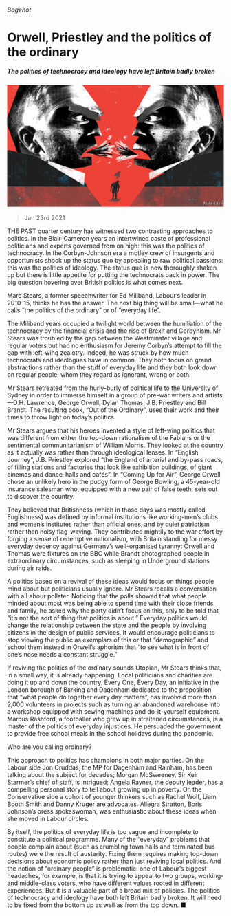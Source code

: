 ###### Bagehot

# Orwell, Priestley and the politics of the ordinary 

##### The politics of technocracy and ideology have left Britain badly broken 

![image](images/20210123_BRD000.jpg) 

> Jan 23rd 2021 


THE PAST quarter century has witnessed two contrasting approaches to politics. In the Blair-Cameron years an intertwined caste of professional politicians and experts governed from on high: this was the politics of technocracy. In the Corbyn-Johnson era a motley crew of insurgents and opportunists shook up the status quo by appealing to raw political passions: this was the politics of ideology. The status quo is now thoroughly shaken up but there is little appetite for putting the technocrats back in power. The big question hovering over British politics is what comes next.


Marc Stears, a former speechwriter for Ed Miliband, Labour’s leader in 2010-15, thinks he has the answer. The next big thing will be small—what he calls “the politics of the ordinary” or of “everyday life”.



The Miliband years occupied a twilight world between the humiliation of the technocracy by the financial crisis and the rise of Brexit and Corbynism. Mr Stears was troubled by the gap between the Westminster village and regular voters but had no enthusiasm for Jeremy Corbyn’s attempt to fill the gap with left-wing zealotry. Indeed, he was struck by how much technocrats and ideologues have in common. They both focus on grand abstractions rather than the stuff of everyday life and they both look down on regular people, whom they regard as ignorant, wrong or both.


Mr Stears retreated from the hurly-burly of political life to the University of Sydney in order to immerse himself in a group of pre-war writers and artists—D.H. Lawrence, George Orwell, Dylan Thomas, J.B. Priestley and Bill Brandt. The resulting book, “Out of the Ordinary”, uses their work and their times to throw light on today’s politics.


Mr Stears argues that his heroes invented a style of left-wing politics that was different from either the top-down rationalism of the Fabians or the sentimental communitarianism of William Morris. They looked at the country as it actually was rather than through ideological lenses. In “English Journey”, J.B. Priestley explored “the England of arterial and by-pass roads, of filling stations and factories that look like exhibition buildings, of giant cinemas and dance-halls and cafés”. In “Coming Up for Air”, George Orwell chose an unlikely hero in the pudgy form of George Bowling, a 45-year-old insurance salesman who, equipped with a new pair of false teeth, sets out to discover the country.


They believed that Britishness (which in those days was mostly called Englishness) was defined by informal institutions like working-men’s clubs and women’s institutes rather than official ones, and by quiet patriotism rather than noisy flag-waving. They contributed mightily to the war effort by forging a sense of redemptive nationalism, with Britain standing for messy everyday decency against Germany’s well-organised tyranny: Orwell and Thomas were fixtures on the BBC while Brandt photographed people in extraordinary circumstances, such as sleeping in Underground stations during air raids.


A politics based on a revival of these ideas would focus on things people mind about but politicians usually ignore. Mr Stears recalls a conversation with a Labour pollster. Noticing that the polls showed that what people minded about most was being able to spend time with their close friends and family, he asked why the party didn’t focus on this, only to be told that “it’s not the sort of thing that politics is about.” Everyday politics would change the relationship between the state and the people by involving citizens in the design of public services. It would encourage politicians to stop viewing the public as exemplars of this or that “demographic” and school them instead in Orwell’s aphorism that “to see what is in front of one’s nose needs a constant struggle.”


If reviving the politics of the ordinary sounds Utopian, Mr Stears thinks that, in a small way, it is already happening. Local politicians and charities are doing it up and down the country. Every One, Every Day, an initiative in the London borough of Barking and Dagenham dedicated to the proposition that “what people do together every day matters”, has involved more than 2,000 volunteers in projects such as turning an abandoned warehouse into a workshop equipped with sewing machines and do-it-yourself equipment. Marcus Rashford, a footballer who grew up in straitened circumstances, is a master of the politics of everyday injustices. He persuaded the government to provide free school meals in the school holidays during the pandemic.

Who are you calling ordinary?


This approach to politics has champions in both major parties. On the Labour side Jon Cruddas, the MP for Dagenham and Rainham, has been talking about the subject for decades; Morgan McSweeney, Sir Keir Starmer’s chief of staff, is intrigued; Angela Rayner, the deputy leader, has a compelling personal story to tell about growing up in poverty. On the Conservative side a cohort of younger thinkers such as Rachel Wolf, Liam Booth Smith and Danny Kruger are advocates. Allegra Stratton, Boris Johnson’s press spokeswoman, was enthusiastic about these ideas when she moved in Labour circles.


By itself, the politics of everyday life is too vague and incomplete to constitute a political programme. Many of the “everyday” problems that people complain about (such as crumbling town halls and terminated bus routes) were the result of austerity. Fixing them requires making top-down decisions about economic policy rather than just reviving local politics. And the notion of “ordinary people” is problematic: one of Labour’s biggest headaches, for example, is that it is trying to appeal to two groups, working- and middle-class voters, who have different values rooted in different experiences. But it is a valuable part of a broad mix of policies. The politics of technocracy and ideology have both left Britain badly broken. It will need to be fixed from the bottom up as well as from the top down. ■

